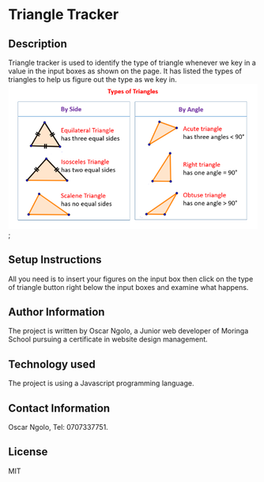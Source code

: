 # Triangle Tracker

## Description

Triangle tracker is used to identify  the type of triangle whenever we key in a value in the input boxes as shown on the page. It has listed the types of triangles to help us figure out the type as we key in.
![](images/img.jpg);


## Setup Instructions


All you need is to insert your figures on the input box then click on the type of triangle button right below the input boxes and examine what happens.


## Author Information

The project is written by Oscar Ngolo, a Junior web developer of Moringa School pursuing a certificate in website design management.

## Technology used

The project is using a Javascript programming language.

## Contact Information

Oscar Ngolo, Tel: 0707337751.

## License

MIT

